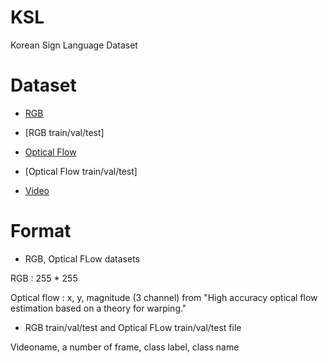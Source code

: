 # KSL
Korean Sign Language Dataset

# Dataset
- [RGB](https://www.dropbox.com/s/6jw50r784k36q5e/KSL_rgb.zip?dl=0)
- [RGB train/val/test]

- [Optical Flow](http://www.dropbox.com/s/uns43wmq0dl0ali/KSL_opflow.zip?dl=0)
- [Optical Flow train/val/test]

- [Video](http://www.dropbox.com/s/8wse0lmxngysl2h/video.zip?dl=0)

# Format
- RGB, Optical FLow datasets

RGB : 255 * 255

Optical flow : x, y, magnitude (3 channel) from "High accuracy optical flow estimation based on a theory for warping."

- RGB train/val/test and Optical FLow train/val/test file

Videoname, a number of frame, class label, class name
